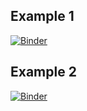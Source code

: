 ## Example 1
[![Binder](https://mybinder.org/badge_logo.svg)](https://mybinder.org/v2/gh/afunktamu/NASA_DPR_Mentorship_2022.git/HEAD?labpath=Indonesia%2Fpython%2FIndonesia_plot_examples_1.ipynb)

## Example 2
[![Binder](https://mybinder.org/badge_logo.svg)](https://mybinder.org/v2/gh/afunktamu/NASA_DPR_Mentorship_2022.git/HEAD?labpath=Indonesia%2Fpython%2FIndonesia_plot_examples_2.ipynb)
